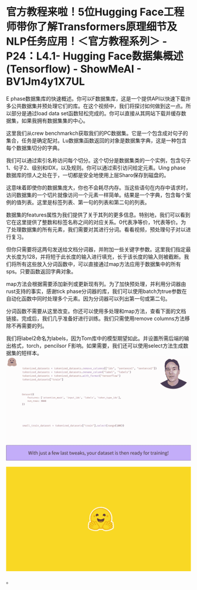 # 官方教程来啦！5位Hugging Face工程师带你了解Transformers原理细节及NLP任务应用！＜官方教程系列＞ - P24：L4.1- Hugging Face数据集概述(Tensorflow) - ShowMeAI - BV1Jm4y1X7UL

E phase数据集库的快速概述。你可以F数据集库，这是一个提供API以快速下载许多公共数据集并预处理它们的库。在这个视频中，我们将探讨如何做到这一点。所以部分是通过load data set函数轻松完成的。你可以直接从其网站下载并缓存数据集，如果我拥有数据集集的中心。

这里我们从crew benchmarkch获取我们的PC数据集。它是一个包含成对句子的集合，任务是确定配对。Lu数据集函数返回的对象是数据集字典，这是一种包含每个数据集切分的字典。

我们可以通过索引名称访问每个切分。这个切分是数据集类的一个实例，包含句子1、句子2、级别和IDX，以及规则。你可以通过索引访问给定元素。Uing phase数据库的惊人之处在于，一切都是安全地使用上层Sharo保存到磁盘的。

这意味着即使你的数据集庞大，你也不会耗尽内存。当这些语句在内存中请求时，访问数据集的一个切片就像访问一个元素一样简单。结果是一个字典，包含每个案例的值列表。这里是标签列表、第一句的列表和第二句的列表。

数据集的features属性为我们提供了关于其列的更多信息。特别地，我们可以看到它在这里提供了整数和标签名称之间的对应关系。0代表净等价，1代表等价。为了处理数据集的所有元素，我们需要对其进行分词。看看视频，预处理句子对以进行复习。

但你只需要将这两句发送给文档分词器，并附加一些关键字参数。这里我们指定最大长度为128，并将短于此长度的输入进行填充，长于该长度的输入则被截断。我们将所有这些放入分词函数中，可以直接通过map方法应用于数据集中的所有sps。只要函数返回字典对象。

map方法会根据需要添加新列或更新现有列。为了加快预处理，并利用分词器由rust支持的事实，感谢tick phase分词器的库，我们可以使用batch为true参数在自动化函数中同时处理多个元素。因为分词器可以列出第一句或第二句。

分词函数不需要从这里改变。你还可以使用多处理和map方法，查看下面的文档链接。完成后，我们几乎准备好进行训练。我们只需使用remove columns方法移除不再需要的列。

我们将label2命名为labels，因为Tom库中的模型期望如此。并设置所需后端的输出格式，torch，pencilsor F影响。如果需要，我们还可以使用select方法生成数据集的短样本。![](img/f6041b007d37d801ffac34c82c22471c_1.png)

![](img/f6041b007d37d801ffac34c82c22471c_2.png)

。
